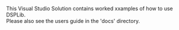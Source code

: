 This Visual Studio Solution contains worked xxamples of how to use DSPLib.  
Please also see the users guide in the 'docs' directory.  
